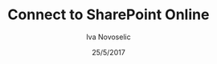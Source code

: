 ---
title: Connect to SharePoint Online 
description: This article describes how to connect to your Office 365 tenant or a specific Site Collection using SPDocKit.
author: Iva Novoselic
date: 25/5/2017
---